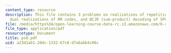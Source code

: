 ```yaml
---
content_type: resource
description: This file contains 3 problems on realizations of repetition and SPC codes,
  dual realizations of RM codes, and BCJR (sum-product) decoding of SPC codes.
file: /media/https%3A/open-learning-course-data-rc.s3.amazonaws.com/6-451-principles-of-digital-communication-ii-spring-2005/a23d1ab1204c133267c8d7a6abb4c06c_ps8.pdf
file_type: application/pdf
resourcetype: Document
title: ps8.pdf
uid: a23d1ab1-204c-1332-67c8-d7a6abb4c06c
---
```

